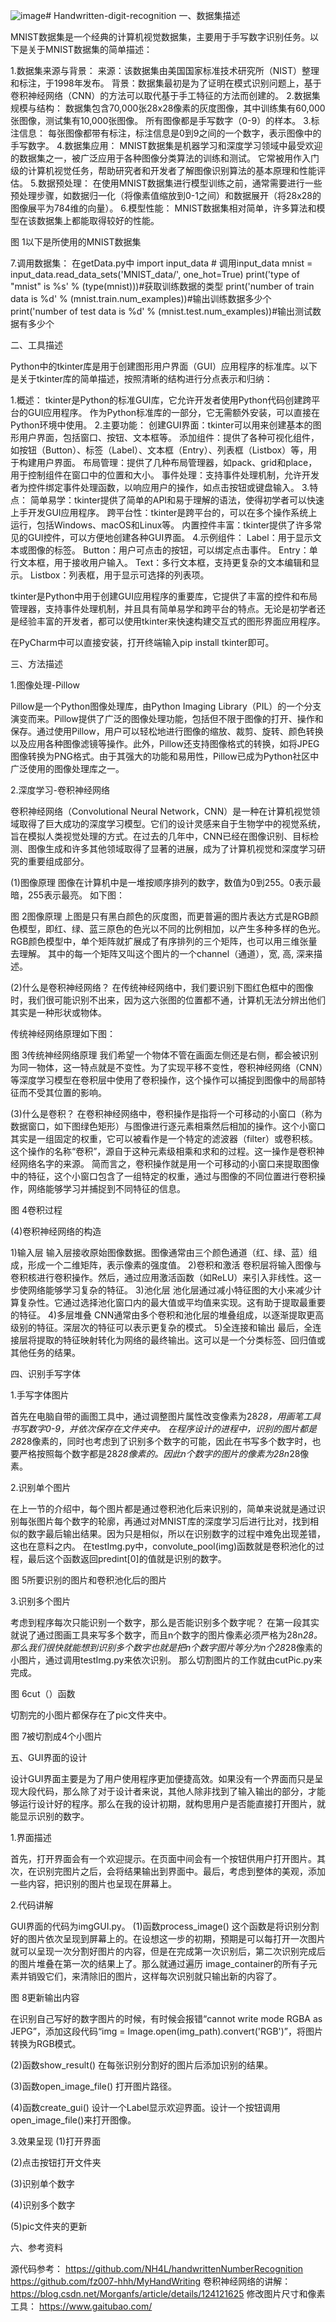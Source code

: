 ![image](https://github.com/fengyarui1/Handwritten-digit-recognition/assets/163635050/f86ad819-8e7a-47bf-bdf1-d752a2b0766e)# Handwritten-digit-recognition
一、数据集描述

MNIST数据集是一个经典的计算机视觉数据集，主要用于手写数字识别任务。以下是关于MNIST数据集的简单描述：

1.数据集来源与背景：
来源：该数据集由美国国家标准技术研究所（NIST）整理和标注，于1998年发布。
背景：数据集最初是为了证明在模式识别问题上，基于卷积神经网络（CNN）的方法可以取代基于手工特征的方法而创建的。
2.数据集规模与结构：
数据集包含70,000张28x28像素的灰度图像，其中训练集有60,000张图像，测试集有10,000张图像。
所有图像都是手写数字（0-9）的样本。
3.标注信息：
每张图像都带有标注，标注信息是0到9之间的一个数字，表示图像中的手写数字。
4.数据集应用：
MNIST数据集是机器学习和深度学习领域中最受欢迎的数据集之一，被广泛应用于各种图像分类算法的训练和测试。
它常被用作入门级的计算机视觉任务，帮助研究者和开发者了解图像识别算法的基本原理和性能评估。
5.数据预处理：
在使用MNIST数据集进行模型训练之前，通常需要进行一些预处理步骤，如数据归一化（将像素值缩放到0-1之间）和数据展开（将28x28的图像展平为784维的向量）。
6.模型性能：
MNIST数据集相对简单，许多算法和模型在该数据集上都能取得较好的性能。


图 1以下是所使用的MNIST数据集

7.调用数据集：
在getData.py中
import input_data # 调用input_data
mnist = input_data.read_data_sets('MNIST_data/', one_hot=True)
print('type of "mnist" is %s' % (type(mnist)))#获取训练数据的类型
print('number of train data is %d' % (mnist.train.num_examples))#输出训练数据多少个
print('number of test data is %d' % (mnist.test.num_examples))#输出测试数据有多少个



二、工具描述

Python中的tkinter库是用于创建图形用户界面（GUI）应用程序的标准库。以下是关于tkinter库的简单描述，按照清晰的结构进行分点表示和归纳：

1.概述：
tkinter是Python的标准GUI库，它允许开发者使用Python代码创建跨平台的GUI应用程序。
作为Python标准库的一部分，它无需额外安装，可以直接在Python环境中使用。
2.主要功能：
创建GUI界面：tkinter可以用来创建基本的图形用户界面，包括窗口、按钮、文本框等。
添加组件：提供了各种可视化组件，如按钮（Button）、标签（Label）、文本框（Entry）、列表框（Listbox）等，用于构建用户界面。
布局管理：提供了几种布局管理器，如pack、grid和place，用于控制组件在窗口中的位置和大小。
事件处理：支持事件处理机制，允许开发者为控件绑定事件处理函数，以响应用户的操作，如点击按钮或键盘输入。
3.特点：
简单易学：tkinter提供了简单的API和易于理解的语法，使得初学者可以快速上手开发GUI应用程序。
跨平台性：tkinter是跨平台的，可以在多个操作系统上运行，包括Windows、macOS和Linux等。
内置控件丰富：tkinter提供了许多常见的GUI控件，可以方便地创建各种GUI界面。
4.示例组件：
Label：用于显示文本或图像的标签。
Button：用户可点击的按钮，可以绑定点击事件。
Entry：单行文本框，用于接收用户输入。
Text：多行文本框，支持更复杂的文本编辑和显示。
Listbox：列表框，用于显示可选择的列表项。

tkinter是Python中用于创建GUI应用程序的重要库，它提供了丰富的控件和布局管理器，支持事件处理机制，并且具有简单易学和跨平台的特点。无论是初学者还是经验丰富的开发者，都可以使用tkinter来快速构建交互式的图形界面应用程序。

在PyCharm中可以直接安装，打开终端输入pip install tkinter即可。






三、方法描述

1.图像处理-Pillow

Pillow是一个Python图像处理库，由Python Imaging Library（PIL）的一个分支演变而来。Pillow提供了广泛的图像处理功能，包括但不限于图像的打开、操作和保存。通过使用Pillow，用户可以轻松地进行图像的缩放、裁剪、旋转、颜色转换以及应用各种图像滤镜等操作。此外，Pillow还支持图像格式的转换，如将JPEG图像转换为PNG格式。由于其强大的功能和易用性，Pillow已成为Python社区中广泛使用的图像处理库之一。


2.深度学习-卷积神经网络

卷积神经网络（Convolutional Neural Network，CNN）是一种在计算机视觉领域取得了巨大成功的深度学习模型。它们的设计灵感来自于生物学中的视觉系统，旨在模拟人类视觉处理的方式。在过去的几年中，CNN已经在图像识别、目标检测、图像生成和许多其他领域取得了显著的进展，成为了计算机视觉和深度学习研究的重要组成部分。

(1)图像原理
图像在计算机中是一堆按顺序排列的数字，数值为0到255。0表示最暗，255表示最亮。 如下图：

图 2图像原理
上图是只有黑白颜色的灰度图，而更普遍的图片表达方式是RGB颜色模型，即红、绿、蓝三原色的色光以不同的比例相加，以产生多种多样的色光。RGB颜色模型中，单个矩阵就扩展成了有序排列的三个矩阵，也可以用三维张量去理解。
其中的每一个矩阵又叫这个图片的一个channel（通道），宽, 高, 深来描述。

(2)什么是卷积神经网络？
在传统神经网络中，我们要识别下图红色框中的图像时，我们很可能识别不出来，因为这六张图的位置都不通，计算机无法分辨出他们其实是一种形状或物体。



 传统神经网络原理如下图：

图 3传统神经网络原理
我们希望一个物体不管在画面左侧还是右侧，都会被识别为同一物体，这一特点就是不变性。为了实现平移不变性，卷积神经网络（CNN）等深度学习模型在卷积层中使用了卷积操作，这个操作可以捕捉到图像中的局部特征而不受其位置的影响。

(3)什么是卷积？
在卷积神经网络中，卷积操作是指将一个可移动的小窗口（称为数据窗口，如下图绿色矩形）与图像进行逐元素相乘然后相加的操作。这个小窗口其实是一组固定的权重，它可以被看作是一个特定的滤波器（filter）或卷积核。这个操作的名称“卷积”，源自于这种元素级相乘和求和的过程。这一操作是卷积神经网络名字的来源。
简而言之，卷积操作就是用一个可移动的小窗口来提取图像中的特征，这个小窗口包含了一组特定的权重，通过与图像的不同位置进行卷积操作，网络能够学习并捕捉到不同特征的信息。

图 4卷积过程

(4)卷积神经网络的构造

1)输入层
输入层接收原始图像数据。图像通常由三个颜色通道（红、绿、蓝）组成，形成一个二维矩阵，表示像素的强度值。
2)卷积和激活
卷积层将输入图像与卷积核进行卷积操作。然后，通过应用激活函数（如ReLU）来引入非线性。这一步使网络能够学习复杂的特征。
3)池化层
池化层通过减小特征图的大小来减少计算复杂性。它通过选择池化窗口内的最大值或平均值来实现。这有助于提取最重要的特征。
4)多层堆叠
CNN通常由多个卷积和池化层的堆叠组成，以逐渐提取更高级别的特征。深层次的特征可以表示更复杂的模式。
5)全连接和输出
最后，全连接层将提取的特征映射转化为网络的最终输出。这可以是一个分类标签、回归值或其他任务的结果。


































四、识别手写字体

1.手写字体图片

首先在电脑自带的画图工具中，通过调整图片属性改变像素为28*28，用画笔工具书写数字0-9，并依次保存在文件夹中。
在程序设计的进程中，识别的图片都是28*28像素的，同时也考虑到了识别多个数字的可能，因此在书写多个数字时，也要严格按照每个数字都是28*28像素的。因此n个数字的图片的像素为28n*28像素。

2.识别单个图片

在上一节的介绍中，每个图片都是通过卷积池化后来识别的，简单来说就是通过识别每张图片每个数字的轮廓，再通过对MNIST库的深度学习后进行比对，找到相似的数字最后输出结果。因为只是相似，所以在识别数字的过程中难免出现差错，这也在意料之内。
在testImg.py中，convolute_pool(img)函数就是卷积池化的过程，最后这个函数返回predint[0]的值就是识别的数字。



图 5所要识别的图片和卷积池化后的图片


3.识别多个图片

考虑到程序每次只能识别一个数字，那么是否能识别多个数字呢？
在第一段其实就说了通过图画工具来写多个数字，而且n个数字的图片像素必须严格为28n*28。那么我们很快就能想到识别多个数字也就是把n个数字图片等分为n个28*28像素的小图片，通过调用testImg.py来依次识别。
那么切割图片的工作就由cutPic.py来完成。

图 6cut（）函数

切割完的小图片都保存在了pic文件夹中。

图 7被切割成4个小图片















五、GUI界面的设计

设计GUI界面主要是为了用户使用程序更加便捷高效。如果没有一个界面而只是呈现大段代码，那么除了对于设计者来说，其他人除非找到了输入输出的部分，才能够运行设计好的程序。那么在我的设计初期，就构思用户是否能直接打开图片，就能显示识别的数字。

1.界面描述

首先，打开界面会有一个欢迎提示。在页面中间会有一个按钮供用户打开图片。其次，在识别完图片之后，会将结果输出到界面中。最后，考虑到整体的美观，添加一些内容，把识别的图片也呈现在屏幕上。

2.代码讲解

GUI界面的代码为imgGUI.py。
(1)函数process_image()
这个函数是将识别分割好的图片依次呈现到屏幕上的。在设想这一步的初期，预期是可以每打开一次图片就可以呈现一次分割好图片的内容，但是在完成第一次识别后，第二次识别完成后的图片堆叠在第一次的结果上了。那么就通过遍历 image_container的所有子元素并销毁它们，来清除旧的图片，这样每次识别就只输出新的内容了。

图 8更新输出内容

在识别自己写好的数字图片的时候，有时候会报错“cannot write mode RGBA as JEPG”，添加这段代码“img = Image.open(img_path).convert('RGB')”，将图片转换为RGB模式。

(2)函数show_result()
在每张识别分割好的图片后添加识别的结果。

(3)函数open_image_file()
打开图片路径。

(4)函数create_gui()
设计一个Label显示欢迎界面。设计一个按钮调用open_image_file()来打开图像。


3.效果呈现
(1)打开界面


(2)点击按钮打开文件夹


(3)识别单个数字



(4)识别多个数字




(5)pic文件夹的更新








六、参考资料

源代码参考：
https://github.com/NH4L/handwrittenNumberRecognition
https://github.com/fz007-hhh/MyHandWriting
卷积神经网络的讲解：
https://blog.csdn.net/Morganfs/article/details/124121625
修改图片尺寸和像素工具：
https://www.gaitubao.com/
